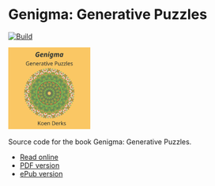 # Genigma: Generative Puzzles

[![Build](https://github.com/koenderks/genigma/actions/workflows/build-book.yaml/badge.svg)](https://github.com/koenderks/genigma/actions/workflows/build-book.yaml)

<p align='left'><img src='https://github.com/koenderks/genigma/raw/master/front-page.svg' width='33%'></p>

Source code for the book Genigma: Generative Puzzles.

- [Read online](https://koenderks.github.io/genigma/)
- [PDF version](https://koenderks.github.io/genigma/Genigma--Generative-Puzzles.pdf)
- [ePub version](https://koenderks.github.io/genigma/Genigma--Generative-Puzzles.epub)
